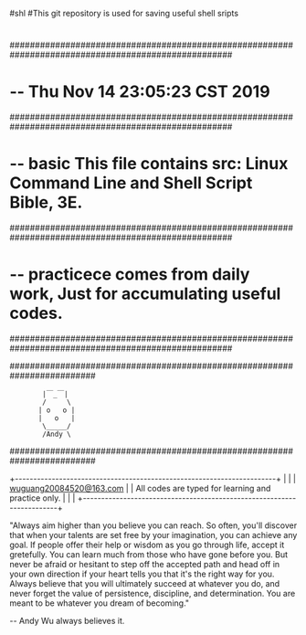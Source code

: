 #shl
#This git repository is used for saving useful shell sripts
#
####################################################################################################
# -- Thu Nov 14 23:05:23 CST 2019
####################################################################################################
# -- basic          This file contains src: Linux Command Line and Shell Script Bible, 3E.
####################################################################################################
# -- practicece     comes from daily work, Just for accumulating useful codes.
####################################################################################################

#########################################################################

            |￣_￣|
            /     \
           | o   o |
           |   o   |
            \_____/    
            /Andy \ 

#########################################################################

+-----------------------------------------------------------------------+
|                                                                       |
| wuguang20084520@163.com                                               |
| All codes are typed for learning and practice only.                   |
|                                                                       |
+-----------------------------------------------------------------------+

"Always aim higher than you believe you can reach. So often, you'll
discover that when your talents are set free by your imagination, you
can achieve any goal. If people offer their help or wisdom as you go
through life, accept it gretefully. You can learn much from those who
have gone before you. But never be afraid or hesitant to step off the
accepted path and head off in your own direction if your heart tells
you that it's the right way for you. Always believe that you will
ultimately succeed at whatever you do, and never forget the value of
persistence, discipline, and determination. You are meant to be whatever
you dream of becoming."

 -- Andy Wu always believes it.
